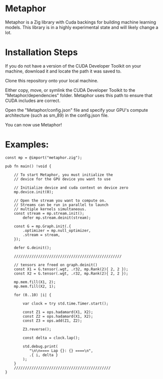 # Metaphor
Metaphor is a Zig library with Cuda backings for building machine learning models. This library is in a highly experimental state and will likely change a lot.


# Installation Steps

If you do not have a version of the CUDA Developer Toolkit on your machine, download it and locate the path it was saved to.

Clone this repository onto your local machine.

Either copy, move, or symlink the CUDA Developer Toolkit to the "Metaphor/dependencies" folder. Metaphor uses this path to ensure that CUDA includes are correct.

Open the "Metaphor/config.json" file and specify your GPU's compute architecture (such as sm_89) in the config.json file.

You can now use Metaphor!

# Examples:

```zig
const mp = @import("metaphor.zig");

pub fn main() !void {

    // To start Metaphor, you must initialize the
    // device for the GPU device you want to use

    // Initialize device and cuda context on device zero
    mp.device.init(0);

    // Open the stream you want to compute on.
    // Streams can be run in parallel to launch
    // multiple kernels simultaneous.
    const stream = mp.stream.init();
        defer mp.stream.deinit(stream);

    const G = mp.Graph.init(.{
        .optimizer = mp.null_optimizer,
        .stream = stream,
    });

    defer G.deinit();

    /////////////////////////////////////////////////

    // tensors are freed on graph.deinit()
    const X1 = G.tensor(.wgt, .r32, mp.Rank(2){ 2, 2 });  
    const X2 = G.tensor(.wgt, .r32, mp.Rank(2){ 2, 2 });

    mp.mem.fill(X1, 2);
    mp.mem.fill(X2, 1);

    for (0..10) |i| {

        var clock = try std.time.Timer.start();

        const Z1 = ops.hadamard(X1, X2);
        const Z2 = ops.hadamard(X1, X2);
        const Z3 = ops.add(Z1, Z2);

        Z3.reverse();

        const delta = clock.lap();

        std.debug.print(
           "\n\n==== Lap {}: {} ====\n", 
           .{ i, delta }
        );
    }
    ////////////////////////////////////////////
}

```


